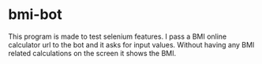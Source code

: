 # bmi-bot

This program is made to test selenium features. I pass a BMI online calculator url to the bot and it asks for input values. Without having any BMI related calculations on the screen it shows the BMI.
